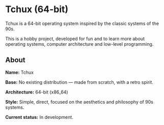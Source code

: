 # Tchux (64-bit)

Tchux is a 64-bit operating system inspired by the classic systems of the 90s.

This is a hobby project, developed for fun and to learn more about operating systems, computer architecture and low-level programming.


## About
**Name:** Tchux

**Base:** No existing distribution — made from scratch, with a retro spirit.

**Architecture:** 64-bit (x86_64)

**Style:** Simple, direct, focused on the aesthetics and philosophy of 90s systems.

**Current status:** In development.